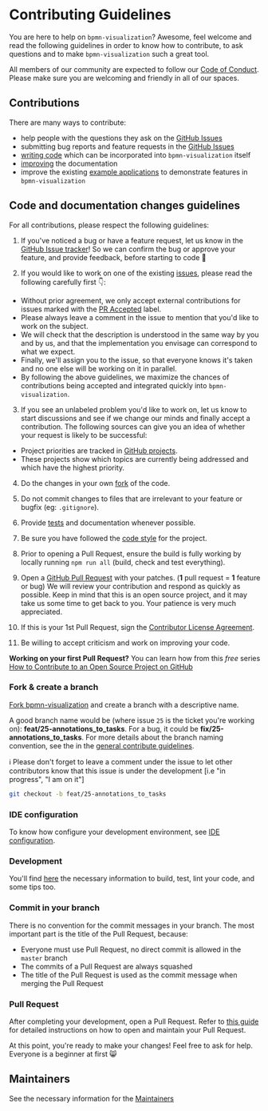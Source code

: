 # Contributing Guidelines

You are here to help on `bpmn-visualization`? Awesome, feel welcome and read the following guidelines in order to know how to contribute, to ask questions and to make `bpmn-visualization` such a great tool.

All members of our community are expected to follow our [Code of Conduct](CODE_OF_CONDUCT.md). Please make sure you are welcoming and friendly in all of our spaces.

## Contributions 

There are many ways to contribute:

- help people with the questions they ask on the [GitHub Issues](https://github.com/process-analytics/bpmn-visualization-js/issues)
- submitting bug reports and feature requests in the [GitHub Issues](https://github.com/process-analytics/bpmn-visualization-js/issues/new)
- [writing code](CONTRIBUTING.md#code-and-documentation-changes-guidelines) which can be incorporated into `bpmn-visualization` itself
- [improving](CONTRIBUTING.md#code-and-documentation-changes-guidelines) the documentation
- improve the existing [example applications](https://github.com/process-analytics/bpmn-visualization-examples) to demonstrate features in `bpmn-visualization`

## Code and documentation changes guidelines

For all contributions, please respect the following guidelines:

1. If you've noticed a bug or have a feature request, let us know in the [GitHub Issue tracker](https://github.com/process-analytics/bpmn-visualization-js/issues/new )! So we can confirm the bug or approve your feature, and provide feedback, before starting to code 🙂  

2. If you would like to work on one of the existing [issues](https://github.com/process-analytics/bpmn-visualization-js/issues), please read the following carefully first 👇:
  - Without prior agreement, we only accept external contributions for issues marked with the [PR Accepted](https://github.com/process-analytics/bpmn-visualization-js/issues?q=is%3Aissue+is%3Aopen+label%3A%22PR+accepted%22) label.
  - Please always leave a comment in the issue to mention that you'd like to work on the subject.
  - We will check that the description is understood in the same way by you and by us, and that the implementation you envisage can correspond to what we expect.
  - Finally, we'll assign you to the issue, so that everyone knows it's taken and no one else will be working on it in parallel.
  - By following the above guidelines, we maximize the chances of contributions being accepted and integrated quickly into `bpmn-visualization`.

3. If you see an unlabeled problem you'd like to work on, let us know to start discussions and see if we change our minds and finally accept a contribution.
The following sources can give you an idea of whether your request is likely to be successful:
  - Project priorities are tracked in [GitHub projects](https://github.com/orgs/process-analytics/projects).
  - These projects show which topics are currently being addressed and which have the highest priority.

4. Do the changes in your own [fork](CONTRIBUTING.md#fork--create-a-branch) of the code.

5. Do not commit changes to files that are irrelevant to your feature or bugfix (eg: `.gitignore`).

6. Provide [tests](./docs/contributors/development.md#tests) and documentation whenever possible.

7. Be sure you have followed the [code style](./docs/contributors/development.md#code-style) for the project.

8. Prior to opening a Pull Request, ensure the build is fully working by locally running `npm run all` (build, check and
test everything).

9. Open a [GitHub Pull Request](./docs/contributors/pull-request.md#open-a-pull-request) with your patches. (**1** pull request = **1** feature or bug)
   We will review your contribution and respond as quickly as possible. Keep in mind that this is an open source project, and it may take us some time to get back to you. Your patience is very much appreciated.

10. If this is your 1st Pull Request, sign the [Contributor License Agreement](./docs/contributors/pull-request.md#sign-the-contributor-license-agreement).

11. Be willing to accept criticism and work on improving your code. 

**Working on your first Pull Request?** You can learn how from this *free* series [How to Contribute to an Open Source Project on  GitHub](https://egghead.io/series/how-to-contribute-to-an-open-source-project-on-github)    

### Fork & create a branch

[Fork bpmn-visualization](https://help.github.com/articles/fork-a-repo) and create a branch with a descriptive name. 

A good branch name would be (where issue `25` is the ticket you're working on): **feat/25-annotations_to_tasks**. For a bug, it could be **fix/25-annotations_to_tasks**.
For more details about the branch naming convention, see the in the [general contribute guidelines](https://github.com/process-analytics/.github/blob/01771492665a92526e2aa1f2b47d781f83e2cd81/CONTRIBUTING.md#branching).

ℹ️ Please don't forget to leave a comment under the issue to let other contributors know that this issue is under the development \[i.e "in progress", "I am on it"\]

```sh
git checkout -b feat/25-annotations_to_tasks
```

### IDE configuration
To know how configure your development environment, see [IDE configuration](./docs/contributors/ide-configuration.md).

### Development

You'll find [here](./docs/contributors/development.md) the necessary information to build, test, lint your code, and some tips too. 

### Commit in your branch
There is no convention for the commit messages in your branch.
The most important part is the title of the Pull Request, because:
- Everyone must use Pull Request, no direct commit is allowed in the `master` branch
- The commits of a Pull Request are always squashed
- The title of the Pull Request is used as the commit message when merging the Pull Request

### Pull Request

After completing your development, open a Pull Request. Refer to [this guide](./docs/contributors/pull-request.md) for detailed instructions on how to open and maintain your Pull Request.

At this point, you're ready to make your changes! Feel free to ask for help. Everyone is a beginner at first 😸

## Maintainers

See the necessary information for the [Maintainers](./docs/contributors/maintainers.md)
